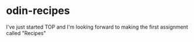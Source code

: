 # odin-recipes

I've just started TOP and I'm looking forward to making the first
assignment called "Recipes"
